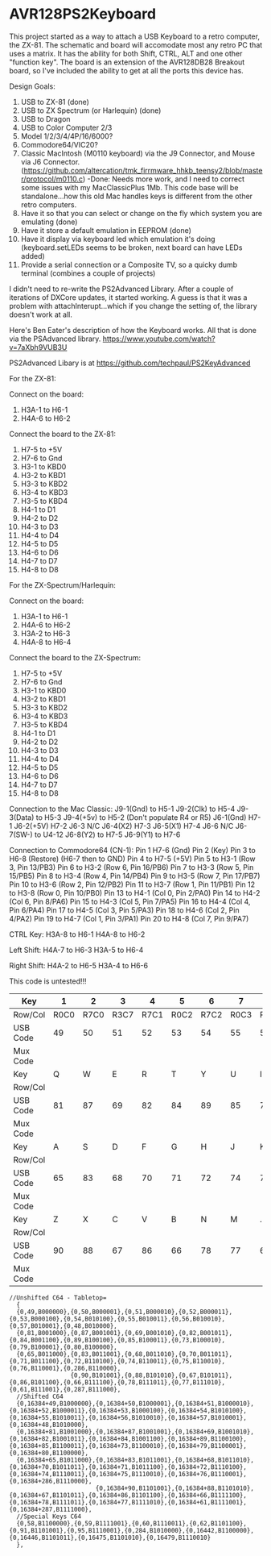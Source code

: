 # AVR128PS2Keyboard
This project started as a way to attach a USB Keyboard to a retro computer, the ZX-81. The schematic and board will
accomodate most any retro PC that uses a matrix. It has the ability for both Shift, CTRL, ALT and one other "function key". The board is an extension of the AVR128DB28 Breakout board, so I've included the ability to get at all the ports this device has.

Design Goals:
1. USB to ZX-81 (done)
1. USB to ZX Spectrum (or Harlequin) (done)
1. USB to Dragon
1. USB to Color Computer 2/3
1. Model 1/2/3/4/4P/16/6000? 
1. Commodore64/VIC20?
1. Classic MacIntosh (M0110 keyboard) via the J9 Connector, and Mouse via J6 Connector. (https://github.com/altercation/tmk_firrmware_hhkb_teensy2/blob/master/protocol/m0110.c) -Done: Needs more work, and I need to correct some issues with my MacClassicPlus 1Mb. This code base will be standalone...how this old Mac handles keys is different from the other retro computers.
1. Have it so that you can select or change on the fly which system you are emulating (done)
1. Have it store a default emulation in EEPROM (done)
1. Have it display via keyboard led which emulation it's doing (keyboard.setLEDs seems to be broken, next board can have LEDs added)
1. Provide a serial connection or a Composite TV, so a quicky dumb terminal (combines a couple of projects)

I didn't need to re-write the PS2Advanced Library. After a couple of iterations of DXCore updates, 
it started working. A guess is that it was a problem with attachInterupt...which if you change the setting of, 
the library doesn't work at all.

Here's Ben Eater's description of how the Keyboard works. All that is done via the PSAdvanced library.
https://www.youtube.com/watch?v=7aXbh9VUB3U

PS2Advanced Libary is at https://github.com/techpaul/PS2KeyAdvanced

For the ZX-81:

Connect on the board:
1. H3A-1 to H6-1
1. H4A-6 to H6-2

Connect the board to the ZX-81:
1. H7-5 to +5V
1. H7-6 to Gnd
1. H3-1 to KBD0
1. H3-2 to KBD1
1. H3-3 to KBD2
1. H3-4 to KBD3
1. H3-5 to KBD4
1. H4-1 to D1
1. H4-2 to D2
1. H4-3 to D3
1. H4-4 to D4
1. H4-5 to D5
1. H4-6 to D6
1. H4-7 to D7
1. H4-8 to D8

For the ZX-Spectrum/Harlequin:

Connect on the board:
1. H3A-1 to H6-1
1. H4A-6 to H6-2
1. H3A-2 to H6-3
1. H4A-8 to H6-4

Connect the board to the ZX-Spectrum:
1. H7-5 to +5V
1. H7-6 to Gnd
1. H3-1 to KBD0
1. H3-2 to KBD1
1. H3-3 to KBD2
1. H3-4 to KBD3
1. H3-5 to KBD4
1. H4-1 to D1
1. H4-2 to D2
1. H4-3 to D3
1. H4-4 to D4
1. H4-5 to D5
1. H4-6 to D6
1. H4-7 to D7
1. H4-8 to D8

Connection to the Mac Classic:
J9-1(Gnd) to H5-1 
J9-2(Clk) to H5-4
J9-3(Data) to H5-3
J9-4(+5v) to H5-2 (Don't populate R4 or R5)
J6-1(Gnd) H7-1
J6-2(+5V) H7-2
J6-3 N/C
J6-4(X2) H7-3
J6-5(X1) H7-4
J6-6 N/C
J6-7(SW-) to U4-12
J6-8(Y2) to H7-5
J6-9(Y1) to H7-6

Connection to Commodore64 (CN-1):
Pin 1 H7-6 (Gnd)
Pin 2   (Key)
Pin 3 to H6-8 (Restore) (H6-7 then to GND)
Pin 4 to H7-5 (+5V)
Pin 5 to H3-1 (Row 3, Pin 13/PB3)
Pin 6 to H3-2 (Row 6, Pin 16/PB6)
Pin 7 to H3-3 (Row 5, Pin 15/PB5)
Pin 8 to H3-4 (Row 4, Pin 14/PB4)
Pin 9 to H3-5 (Row 7, Pin 17/PB7)
Pin 10 to H3-6 (Row 2, Pin 12/PB2)
Pin 11 to H3-7 (Row 1, Pin 11/PB1)
Pin 12 to H3-8 (Row 0, Pin 10/PB0)
Pin 13 to H4-1 (Col 0, Pin 2/PA0)
Pin 14 to H4-2 (Col 6, Pin 8/PA6)
Pin 15 to H4-3 (Col 5, Pin 7/PA5)
Pin 16 to H4-4 (Col 4, Pin 6/PA4)
Pin 17 to H4-5 (Col 3, Pin 5/PA3)
Pin 18 to H4-6 (Col 2, Pin 4/PA2)
Pin 19 to H4-7 (Col 1, Pin 3/PA1)
Pin 20 to H4-8 (Col 7, Pin 9/PA7)

CTRL Key: 
H3A-8 to H6-1
H4A-8 to H6-2

Left Shift:
H4A-7 to H6-3
H3A-5 to H6-4

Right Shift:
H4A-2 to H6-5
H3A-4 to H6-6

This code is untested!!!

| Key | 1 | 2 | 3 | 4 | 5 | 6 | 7 | 8 | 9 | 0 |
| - | - | - | - | - | - | - | - | - | - | - |
| Row/Col | R0C0 | R7C0 | R3C7 | R7C1 | R0C2 | R7C2 | R0C3 | R7C3 | R0C4 | R7C4 |
| USB Code| 49 | 50 | 51 | 52 | 53 | 54 | 55 | 56 | 57 | 48 | 
| Mux Code|    |    |    |    |    |    |    |    |   |   |
| Key | Q | W | E | R | T | Y | U | I | O | P |
| Row/Col |  |  |  |  |  |  |  |  |  |  |
| USB Code| 81 | 87 | 69 | 82 | 84 | 89 | 85 | 73 | 79 | 80 | 
| Mux Code|    |    |    |    |    |    |    |    |   |   |
| Key | A | S | D | F | G | H | J | K | L | <ENTER> |
| Row/Col |  |  |  |  |  |  |  |  |  |  |
| USB Code| 65 | 83 | 68 | 70 | 71 | 72 | 74 | 75 | 76 | 286 | 
| Mux Code|    |    |    |    |    |    |    |    |   |   |
| Key | Z | X | C | V | B | N | M | . | <SPACE> | |
| Row/Col |  |  |  |  |  |  |  |  |  |  |
| USB Code| 90 | 88 | 67 | 86 | 66 | 78 | 77 | 61 | 287 | | 
| Mux Code|    |    |    |    |    |    |    |    |   |   |

```
//Unshifted C64 - Tabletop=
  {  
  {0,49,B000000},{0,50,B000001},{0,51,B000010},{0,52,B000011},{0,53,B000100},{0,54,B010100},{0,55,B010011},{0,56,B010010},{0,57,B010001},{0,48,B010000},
  {0,81,B001000},{0,87,B001001},{0,69,B001010},{0,82,B001011},{0,84,B001100},{0,89,B100100},{0,85,B100011},{0,73,B100010},{0,79,B100001},{0,80,B100000},
  {0,65,B011000},{0,83,B011001},{0,68,B011010},{0,70,B011011},{0,71,B011100},{0,72,B110100},{0,74,B110011},{0,75,B110010},{0,76,B110001},{0,286,B110000},
                 {0,90,B101001},{0,88,B101010},{0,67,B101011},{0,86,B101100},{0,66,B111100},{0,78,B111011},{0,77,B111010},{0,61,B111001},{0,287,B111000},
  //Shifted C64
  {0,16384+49,B1000000},{0,16384+50,B1000001},{0,16384+51,B1000010},{0,16384+52,B1000011},{0,16384+53,B1000100},{0,16384+54,B1010100},{0,16384+55,B1010011},{0,16384+56,B1010010},{0,16384+57,B1010001},{0,16384+48,B1010000},
  {0,16384+81,B1001000},{0,16384+87,B1001001},{0,16384+69,B1001010},{0,16384+82,B1001011},{0,16384+84,B1001100},{0,16384+89,B1100100},{0,16384+85,B1100011},{0,16384+73,B1100010},{0,16384+79,B1100001},{0,16384+80,B1100000},
  {0,16384+65,B1011000},{0,16384+83,B1011001},{0,16384+68,B1011010},{0,16384+70,B1011011},{0,16384+71,B1011100},{0,16384+72,B1110100},{0,16384+74,B1110011},{0,16384+75,B1110010},{0,16384+76,B1110001},{0,16384+286,B1110000},
                        {0,16384+90,B1101001},{0,16384+88,B1101010},{0,16384+67,B1101011},{0,16384+86,B1101100},{0,16384+66,B1111100},{0,16384+78,B1111011},{0,16384+77,B1111010},{0,16384+61,B1111001},{0,16384+287,B1111000},
  //Special Keys C64
  {0,58,B1100000},{0,59,B1111001},{0,60,B1110011},{0,62,B1101100},{0,91,B1101001},{0,95,B1110001},{0,284,B1010000},{0,16442,B1100000},{0,16446,B1101011},{0,16475,B1101010},{0,16479,B1110010}
  }, 
```

